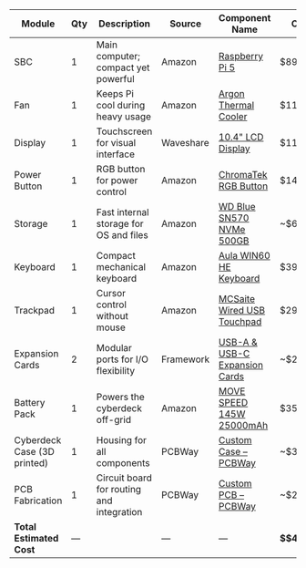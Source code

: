 | **Module**                    | **Qty** | **Description**                                  | **Source**         | **Component Name**                                                                 | **Cost**   |
|------------------------------|---------|--------------------------------------------------|--------------------|------------------------------------------------------------------------------------|------------|
| SBC                          | 1       | Main computer; compact yet powerful              | Amazon             | [Raspberry Pi 5](https://www.raspberrypi.com/products/raspberry-pi-5/)             | $89.00     |
| Fan                          | 1       | Keeps Pi cool during heavy usage                 | Amazon             | [Argon Thermal Cooler](https://www.amazon.com/dp/B08L1WJZGQ)                       | $11.99     |
| Display                      | 1       | Touchscreen for visual interface                 | Waveshare          | [10.4" LCD Display](https://www.waveshare.com/10.4inch-1920x1200-hdmi-lcd.htm)     | $115.99    |
| Power Button                 | 1       | RGB button for power control                     | Amazon             | [ChromaTek RGB Button](https://www.amazon.com/dp/B08MTY4FBN)                       | $14.95     |
| Storage                      | 1       | Fast internal storage for OS and files           | Amazon             | [WD Blue SN570 NVMe 500GB](https://www.amazon.com/dp/B09HKDQ1RN)                   | ~$64.94    |
| Keyboard                     | 1       | Compact mechanical keyboard                      | Amazon             | [Aula WIN60 HE Keyboard](https://www.amazon.com/dp/B0BND2BSQT)                     | $39.99     |
| Trackpad                     | 1       | Cursor control without mouse                     | Amazon             | [MCSaite Wired USB Touchpad](https://www.amazon.com/dp/B07DKZKG5N)                 | $29.99     |
| Expansion Cards              | 2       | Modular ports for I/O flexibility                | Framework          | [USB-A & USB-C Expansion Cards](https://frame.work/products/expansion-card-usb-c)  | ~$22.00    |
| Battery Pack                 | 1       | Powers the cyberdeck off-grid                    | Amazon             | [MOVE SPEED 145W 25000mAh](https://www.amazon.com/dp/B0CPCVG57K)                   | $35.99     |
| Cyberdeck Case (3D printed)  | 1       | Housing for all components                       | PCBWay             | [Custom Case – PCBWay](https://www.pcbway.com/)                                    | ~$30.00    |
| PCB Fabrication              | 1       | Circuit board for routing and integration        | PCBWay             | [Custom PCB – PCBWay](https://www.pcbway.com/)                                     | ~$20.00    |
| **Total Estimated Cost**     | —       |                                                  | —                  | —                                                                                  | **$$474.84** |

